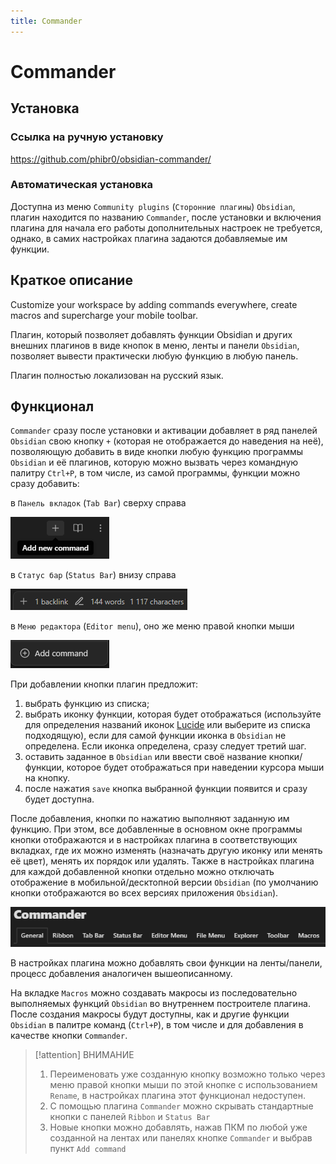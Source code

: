 ```yaml
---
title: Commander
---
```


# Commander

## Установка

### Ссылка на ручную установку

<https://github.com/phibr0/obsidian-commander/>

### Автоматическая установка

Доступна из меню `Community plugins` (`Сторонние плагины`) `Obsidian`, плагин находится по названию `Commander`, после установки и включения плагина для начала его работы дополнительных настроек не требуется, однако, в самих настройках плагина задаются добавляемые им функции.

## Краткое описание

Customize your workspace by adding commands everywhere, create macros and supercharge your mobile toolbar.

Плагин, который позволяет добавлять функции Obsidian и других внешних плагинов в виде кнопок в меню, ленты и панели `Obsidian`, позволяет вывести практически любую функцию в любую панель.

Плагин полностью локализован на русский язык.

## Функционал

`Commander` сразу после установки и активации добавляет в ряд панелей `Obsidian` свою кнопку `+` (которая не отображается до наведения на неё), позволяющую добавить в виде кнопки любую функцию программы `Obsidian` и её плагинов, которую можно вызвать через командную палитру `Ctrl+P`, в том числе, из самой программы, функции можно сразу добавить:

в `Панель вкладок` (`Tab Bar`) сверху справа

![](<../!!files/Commander-1.png>)

в `Статус бар` (`Status Bar`) внизу справа

![](<../!!files/Commander-2.png>)

в `Меню редактора` (`Editor menu`), оно же меню правой кнопки мыши

![](<../!!files/Commander-3.png>)

При добавлении кнопки плагин предложит:

1. выбрать функцию из списка;
2. выбрать иконку функции, которая будет отображаться (используйте для определения названий иконок [Lucide](https://lucide.dev/) или выберите из списка подходящую), если для самой функции иконка в `Obsidian` не определена. Если иконка определена, сразу следует третий шаг.
3. оставить заданное в `Obsidian` или ввести своё название кнопки/функции, которое будет отображаться при наведении курсора мыши на кнопку.
4. после нажатия `save` кнопка выбранной функции появится и сразу будет доступна.

После добавления, кнопки по нажатию выполняют заданную им функцию. При этом, все добавленные в основном окне программы кнопки отображаются и в настройках плагина в соответствующих вкладках, где их можно изменять (назначать другую иконку или менять её цвет), менять их порядок или удалять. Также в настройках плагина для каждой добавленной кнопки отдельно можно отключать отображение в мобильной/десктопной версии `Obsidian` (по умолчанию кнопки отображаются во всех версиях приложения `Obsidian`).

![](<../!!files/Commander-4.png>)

В настройках плагина можно добавлять свои функции на ленты/панели, процесс добавления аналогичен вышеописанному.

На вкладке `Macros` можно создавать макросы из последовательно выполняемых функций `Obsidian` во внутреннем построителе плагина. После создания макросы будут доступны, как и другие функции `Obsidian` в палитре команд (`Ctrl+P`), в том числе и для добавления в качестве кнопки `Commander`.

> [!attention] ВНИМАНИЕ
> 1. Переименовать уже созданную кнопку возможно только через меню правой кнопки мыши по этой кнопке с использованием `Rename`, в настройках плагина этот функционал недоступен.
> 2. С помощью плагина `Commander` можно скрывать стандартные кнопки с панелей `Ribbon` и `Status Bar`
> 3. Новые кнопки можно добавлять, нажав ПКМ по любой уже созданной на лентах или панелях кнопке `Commander` и выбрав пункт `Add command`
